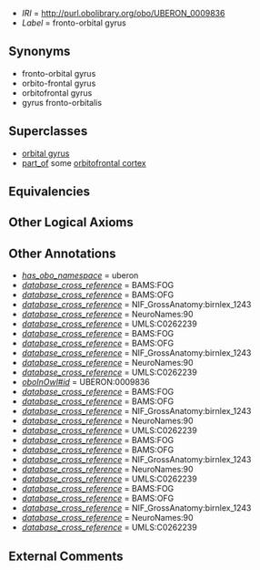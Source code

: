  * *IRI* = http://purl.obolibrary.org/obo/UBERON_0009836
 * *Label* = fronto-orbital gyrus

## Synonyms

 * fronto-orbital gyrus
 * orbito-frontal gyrus
 * orbitofrontal gyrus
 * gyrus fronto-orbitalis

## Superclasses

 * [orbital gyrus](../../UBERON/93/UBERON_0007193.md)
 * [part_of](../../BFO/50/BFO_0000050.md) some [orbitofrontal cortex](../../UBERON/67/UBERON_0004167.md)

## Equivalencies


## Other Logical Axioms


## Other Annotations

 * *[has_obo_namespace](../../ce/oboInOwl#hasOBONamespace.md)* = uberon
 * *[database_cross_reference](../../ef/oboInOwl#hasDbXref.md)* = BAMS:FOG
 * *[database_cross_reference](../../ef/oboInOwl#hasDbXref.md)* = BAMS:OFG
 * *[database_cross_reference](../../ef/oboInOwl#hasDbXref.md)* = NIF_GrossAnatomy:birnlex_1243
 * *[database_cross_reference](../../ef/oboInOwl#hasDbXref.md)* = NeuroNames:90
 * *[database_cross_reference](../../ef/oboInOwl#hasDbXref.md)* = UMLS:C0262239
 * *[database_cross_reference](../../ef/oboInOwl#hasDbXref.md)* = BAMS:FOG
 * *[database_cross_reference](../../ef/oboInOwl#hasDbXref.md)* = BAMS:OFG
 * *[database_cross_reference](../../ef/oboInOwl#hasDbXref.md)* = NIF_GrossAnatomy:birnlex_1243
 * *[database_cross_reference](../../ef/oboInOwl#hasDbXref.md)* = NeuroNames:90
 * *[database_cross_reference](../../ef/oboInOwl#hasDbXref.md)* = UMLS:C0262239
 * *[oboInOwl#id](../../id/oboInOwl#id.md)* = UBERON:0009836
 * *[database_cross_reference](../../ef/oboInOwl#hasDbXref.md)* = BAMS:FOG
 * *[database_cross_reference](../../ef/oboInOwl#hasDbXref.md)* = BAMS:OFG
 * *[database_cross_reference](../../ef/oboInOwl#hasDbXref.md)* = NIF_GrossAnatomy:birnlex_1243
 * *[database_cross_reference](../../ef/oboInOwl#hasDbXref.md)* = NeuroNames:90
 * *[database_cross_reference](../../ef/oboInOwl#hasDbXref.md)* = UMLS:C0262239
 * *[database_cross_reference](../../ef/oboInOwl#hasDbXref.md)* = BAMS:FOG
 * *[database_cross_reference](../../ef/oboInOwl#hasDbXref.md)* = BAMS:OFG
 * *[database_cross_reference](../../ef/oboInOwl#hasDbXref.md)* = NIF_GrossAnatomy:birnlex_1243
 * *[database_cross_reference](../../ef/oboInOwl#hasDbXref.md)* = NeuroNames:90
 * *[database_cross_reference](../../ef/oboInOwl#hasDbXref.md)* = UMLS:C0262239
 * *[database_cross_reference](../../ef/oboInOwl#hasDbXref.md)* = BAMS:FOG
 * *[database_cross_reference](../../ef/oboInOwl#hasDbXref.md)* = BAMS:OFG
 * *[database_cross_reference](../../ef/oboInOwl#hasDbXref.md)* = NIF_GrossAnatomy:birnlex_1243
 * *[database_cross_reference](../../ef/oboInOwl#hasDbXref.md)* = NeuroNames:90
 * *[database_cross_reference](../../ef/oboInOwl#hasDbXref.md)* = UMLS:C0262239

## External Comments

